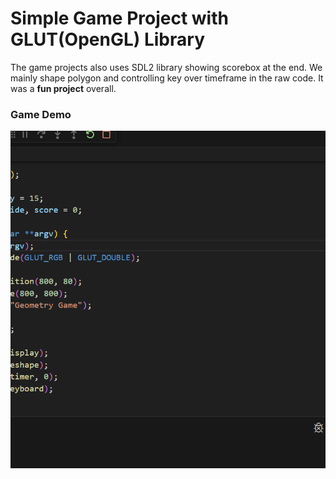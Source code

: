 # Simple Game Project with GLUT(OpenGL) Library  

The game projects also uses SDL2 library showing scorebox at the end. We mainly shape polygon and controlling key over timeframe in the raw code. It was a **fun project** overall.  

### Game Demo 

<img src="media/demo.gif" alt="GIF File of Game Demo" width="540" height="540" style="object-fit: cover; object-position: top center;" />

